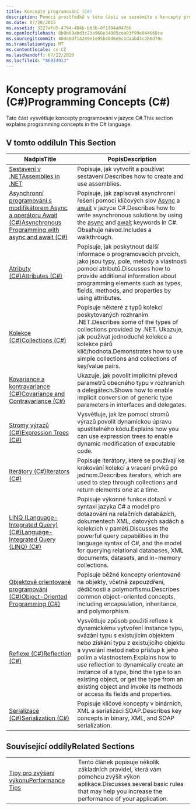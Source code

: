 ```yaml
---
title: Koncepty programování (C#)
description: Pomocí prostředků v této části se seznámíte s koncepty programování v jazyce C#, včetně objektově orientovaného programování.
ms.date: 07/20/2015
ms.assetid: 3227afd5-4794-484b-b83b-0f1f94a0476b
ms.openlocfilehash: 8b0b69abd3c23a968e34905cea93f99e044668ce
ms.sourcegitcommit: 40de8df14289e1e05b40d6e5c1daabd3c286d70c
ms.translationtype: MT
ms.contentlocale: cs-CZ
ms.lasthandoff: 07/22/2020
ms.locfileid: "86924913"
---
```

# <a name="programming-concepts-c"></a><span data-ttu-id="16960-103">Koncepty programování (C#)</span><span class="sxs-lookup"><span data-stu-id="16960-103">Programming Concepts (C#)</span></span>
<span data-ttu-id="16960-104">Tato část vysvětluje koncepty programování v jazyce C#.</span><span class="sxs-lookup"><span data-stu-id="16960-104">This section explains programming concepts in the C# language.</span></span>  
  
## <a name="in-this-section"></a><span data-ttu-id="16960-105">V tomto oddílu</span><span class="sxs-lookup"><span data-stu-id="16960-105">In This Section</span></span>  
  
|<span data-ttu-id="16960-106">Nadpis</span><span class="sxs-lookup"><span data-stu-id="16960-106">Title</span></span>|<span data-ttu-id="16960-107">Popis</span><span class="sxs-lookup"><span data-stu-id="16960-107">Description</span></span>|  
|-----------|-----------------|  
|[<span data-ttu-id="16960-108">Sestavení v .NET</span><span class="sxs-lookup"><span data-stu-id="16960-108">Assemblies in .NET</span></span>](../../../standard/assembly/index.md)|<span data-ttu-id="16960-109">Popisuje, jak vytvořit a používat sestavení.</span><span class="sxs-lookup"><span data-stu-id="16960-109">Describes how to create and use assemblies.</span></span>|  
|[<span data-ttu-id="16960-110">Asynchronní programování s modifikátorem Async a operátoru Await (C#)</span><span class="sxs-lookup"><span data-stu-id="16960-110">Asynchronous Programming with async and await (C#)</span></span>](./async/index.md)|<span data-ttu-id="16960-111">Popisuje, jak zapisovat asynchronní řešení pomocí klíčových slov [Async](../../language-reference/keywords/async.md) a [await](../../language-reference/operators/await.md) v jazyce C#.</span><span class="sxs-lookup"><span data-stu-id="16960-111">Describes how to write asynchronous solutions by using the [async](../../language-reference/keywords/async.md) and [await](../../language-reference/operators/await.md) keywords in C#.</span></span> <span data-ttu-id="16960-112">Obsahuje návod.</span><span class="sxs-lookup"><span data-stu-id="16960-112">Includes a walkthrough.</span></span>|  
|[<span data-ttu-id="16960-113">Atributy (C#)</span><span class="sxs-lookup"><span data-stu-id="16960-113">Attributes (C#)</span></span>](./attributes/index.md)|<span data-ttu-id="16960-114">Popisuje, jak poskytnout další informace o programovacích prvcích, jako jsou typy, pole, metody a vlastnosti pomocí atributů.</span><span class="sxs-lookup"><span data-stu-id="16960-114">Discusses how to provide additional information about programming elements such as types, fields, methods, and properties by using attributes.</span></span>|  
|[<span data-ttu-id="16960-115">Kolekce (C#)</span><span class="sxs-lookup"><span data-stu-id="16960-115">Collections (C#)</span></span>](./collections.md)|<span data-ttu-id="16960-116">Popisuje některé z typů kolekcí poskytovaných rozhraním .NET.</span><span class="sxs-lookup"><span data-stu-id="16960-116">Describes some of the types of collections provided by .NET.</span></span> <span data-ttu-id="16960-117">Ukazuje, jak používat jednoduché kolekce a kolekce párů klíč/hodnota.</span><span class="sxs-lookup"><span data-stu-id="16960-117">Demonstrates how to use simple collections and collections of key/value pairs.</span></span>|  
|[<span data-ttu-id="16960-118">Kovariance a kontravariance (C#)</span><span class="sxs-lookup"><span data-stu-id="16960-118">Covariance and Contravariance (C#)</span></span>](./covariance-contravariance/index.md)|<span data-ttu-id="16960-119">Ukazuje, jak povolit implicitní převod parametrů obecného typu v rozhraních a delegátech.</span><span class="sxs-lookup"><span data-stu-id="16960-119">Shows how to enable implicit conversion of generic type parameters in interfaces and delegates.</span></span>|  
|[<span data-ttu-id="16960-120">Stromy výrazů (C#)</span><span class="sxs-lookup"><span data-stu-id="16960-120">Expression Trees (C#)</span></span>](./expression-trees/index.md)|<span data-ttu-id="16960-121">Vysvětluje, jak lze pomocí stromů výrazů povolit dynamickou úpravu spustitelného kódu.</span><span class="sxs-lookup"><span data-stu-id="16960-121">Explains how you can use expression trees to enable dynamic modification of executable code.</span></span>|  
|[<span data-ttu-id="16960-122">Iterátory (C#)</span><span class="sxs-lookup"><span data-stu-id="16960-122">Iterators (C#)</span></span>](./iterators.md)|<span data-ttu-id="16960-123">Popisuje iterátory, které se používají ke krokování kolekcí a vracení prvků po jednom.</span><span class="sxs-lookup"><span data-stu-id="16960-123">Describes iterators, which are used to step through collections and return elements one at a time.</span></span>|  
|[<span data-ttu-id="16960-124">LINQ (Language-Integrated Query) (C#)</span><span class="sxs-lookup"><span data-stu-id="16960-124">Language-Integrated Query (LINQ) (C#)</span></span>](./linq/index.md)|<span data-ttu-id="16960-125">Popisuje výkonné funkce dotazů v syntaxi jazyka C# a model pro dotazování na relačních databázích, dokumentech XML, datových sadách a kolekcích v paměti.</span><span class="sxs-lookup"><span data-stu-id="16960-125">Discusses the powerful query capabilities in the language syntax of C#, and the model for querying relational databases, XML documents, datasets, and in-memory collections.</span></span>|  
|[<span data-ttu-id="16960-126">Objektově orientované programování (C#)</span><span class="sxs-lookup"><span data-stu-id="16960-126">Object-Oriented Programming (C#)</span></span>](./object-oriented-programming.md)|<span data-ttu-id="16960-127">Popisuje běžné koncepty orientované na objekty, včetně zapouzdření, dědičnosti a polymorfismu.</span><span class="sxs-lookup"><span data-stu-id="16960-127">Describes common object-oriented concepts, including encapsulation, inheritance, and polymorphism.</span></span>|  
|[<span data-ttu-id="16960-128">Reflexe (C#)</span><span class="sxs-lookup"><span data-stu-id="16960-128">Reflection (C#)</span></span>](./reflection.md)|<span data-ttu-id="16960-129">Vysvětluje způsob použití reflexe k dynamickému vytvoření instance typu, svázání typu s existujícím objektem nebo získání typu z existujícího objektu a vyvolání metod nebo přístup k jeho polím a vlastnostem.</span><span class="sxs-lookup"><span data-stu-id="16960-129">Explains how to use reflection to dynamically create an instance of a type, bind the type to an existing object, or get the type from an existing object and invoke its methods or access its fields and properties.</span></span>|  
|[<span data-ttu-id="16960-130">Serializace (C#)</span><span class="sxs-lookup"><span data-stu-id="16960-130">Serialization (C#)</span></span>](./serialization/index.md)|<span data-ttu-id="16960-131">Popisuje klíčové koncepty v binárních, XML a serializaci SOAP.</span><span class="sxs-lookup"><span data-stu-id="16960-131">Describes key concepts in binary, XML, and SOAP serialization.</span></span>|  
  
## <a name="related-sections"></a><span data-ttu-id="16960-132">Související oddíly</span><span class="sxs-lookup"><span data-stu-id="16960-132">Related Sections</span></span>  
  
|||  
|---|---|  
|[<span data-ttu-id="16960-133">Tipy pro zvýšení výkonu</span><span class="sxs-lookup"><span data-stu-id="16960-133">Performance Tips</span></span>](../../../framework/performance/performance-tips.md) | <span data-ttu-id="16960-134">Tento článek popisuje několik základních pravidel, která vám pomohou zvýšit výkon aplikace.</span><span class="sxs-lookup"><span data-stu-id="16960-134">Discusses several basic rules that may help you increase the performance of your application.</span></span>|
